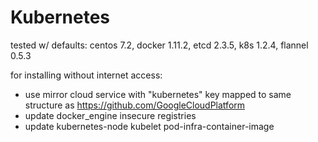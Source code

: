 # Kubernetes

tested w/ defaults:
centos 7.2, docker 1.11.2, etcd 2.3.5, k8s 1.2.4, flannel 0.5.3


for installing without internet access:
 * use mirror cloud service with "kubernetes" key mapped to same structure as https://github.com/GoogleCloudPlatform
 * update docker_engine insecure registries
 * update kubernetes-node kubelet pod-infra-container-image
 